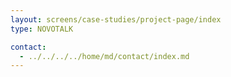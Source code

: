 ```yaml
---
layout: screens/case-studies/project-page/index
type: NOVOTALK

contact:
  - ../../../../home/md/contact/index.md
---
```

